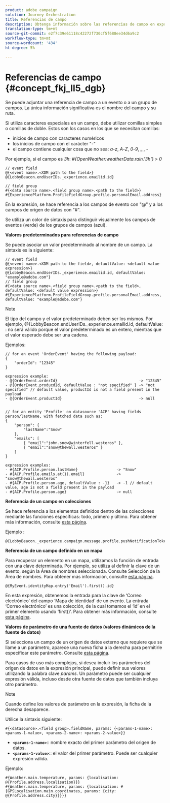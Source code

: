 ```yaml
---
product: adobe campaign
solution: Journey Orchestration
title: Referencias de campo
description: Obtenga información sobre las referencias de campo en expresiones avanzadas
translation-type: tm+mt
source-git-commit: e2f7c39e61118c42272f730cf5f688ee34d6a9c2
workflow-type: tm+mt
source-wordcount: '434'
ht-degree: 5%

---
```




# Referencias de campo {#concept_fkj_ll5_dgb}

Se puede adjuntar una referencia de campo a un evento o a un grupo de campos. La única información significativa es el nombre del campo y su ruta.

Si utiliza caracteres especiales en un campo, debe utilizar comillas simples o comillas de doble. Estos son los casos en los que se necesitan comillas:

* inicios de campo con caracteres numéricos
* los inicios de campo con el carácter &quot;-&quot;
* el campo contiene cualquier cosa que no sea: _a_-_z_, _A_-_Z_, _0_-_9_, _ , _-_

Por ejemplo, si el campo es _3h_: _#{OpenWeather.weatherData.rain.&#39;3h&#39;} > 0_

```
// event field
@{<event name>.<XDM path to the field>}
@{LobbyBeacon.endUserIDs._experience.emailid.id}

// field group
#{<data source name>.<field group name>.<path to the field>}
#{ExperiencePlatform.ProfileFieldGroup.profile.personalEmail.address}
```

En la expresión, se hace referencia a los campos de evento con &quot;@&quot; y a los campos de origen de datos con &quot;#&quot;.

Se utiliza un color de sintaxis para distinguir visualmente los campos de eventos (verde) de los grupos de campos (azul).

**Valores predeterminados para referencias de campo**

Se puede asociar un valor predeterminado al nombre de un campo. La sintaxis es la siguiente:

```
// event field
@{<event name>.<XDM path to the field>, defaultValue: <default value expression>}
@{LobbyBeacon.endUserIDs._experience.emailid.id, defaultValue: "example@adobe.com"}
// field group
#{<data source name>.<field group name>.<path to the field>, defaultValue: <default value expression>}
#{ExperiencePlatform.ProfileFieldGroup.profile.personalEmail.address, defaultValue: "example@adobe.com"}
```

>[!NOTE]
>
>El tipo del campo y el valor predeterminado deben ser los mismos. Por ejemplo, @{LobbyBeacon.endUserIDs._experience.emailid.id, defaultValue: :   no será válido porque el valor predeterminado es un entero, mientras que el valor esperado debe ser una cadena.

Ejemplos:

```
// for an event 'OrderEvent' having the following payload:
{
    "orderId": "12345"
}
 
expression example:
- @{OrderEvent.orderId}                                    -> "12345"
- @{OrderEvent.producdId, defaultValue : "not specified" } -> "not specified" // default value, productId is not a field present in the payload
- @{OrderEvent.productId}                                  -> null
 
 
// for an entity 'Profile' on datasource 'ACP' having fields person/lastName, with fetched data such as:
{
    "person": {
        "lastName":"Snow"
    },
    "emails": [
        { "email":"john.snow@winterfell.westeros" },
        { "email":"snow@thewall.westeros" }
    ]
}
 
expression examples:
- #{ACP.Profile.person.lastName}                 -> "Snow"
- #{ACP.Profile.emails.at(1).email}              -> "snow@thewall.westeros"
- #{ACP.Profile.person.age, defaultValue : -1}   -> -1 // default value, age is not a field present in the payload
- #{ACP.Profile.person.age}                      -> null
```

**Referencia de un campo en colecciones**

Se hace referencia a los elementos definidos dentro de las colecciones mediante las funciones específicas: todo, primero y último. Para obtener más información, consulte [esta página](../expression/collection-management-functions.md).

Ejemplo :

```
@{LobbyBeacon._experience.campaign.message.profile.pushNotificationTokens.all()
```

**Referencia de un campo definido en un mapa**

Para recuperar un elemento en un mapa, utilizamos la función de entrada con una clave determinada. Por ejemplo, se utiliza al definir la clave de un evento, según la Área de nombres seleccionada. Consulte Selección de la Área de nombres. Para obtener más información, consulte [esta página](../event/selecting-the-namespace.md).

```
@{MyEvent.identityMap.entry('Email').first().id}
```

En esta expresión, obtenemos la entrada para la clave de ‘Correo electrónico’ del campo ‘Mapa de identidad’ de un evento. La entrada ‘Correo electrónico’ es una colección, de la cual tomamos el ‘id’ en el primer elemento usando ‘first()’. Para obtener más información, consulte [esta página](../expression/collection-management-functions.md).

**Valores de parámetro de una fuente de datos (valores dinámicos de la fuente de datos)**

Si selecciona un campo de un origen de datos externo que requiere que se llame a un parámetro, aparece una nueva ficha a la derecha para permitirle especificar este parámetro. Consulte [esta página](../expression/expressionadvanced.md).

Para casos de uso más complejos, si desea incluir los parámetros del origen de datos en la expresión principal, puede definir sus valores utilizando la palabra clave _params_. Un parámetro puede ser cualquier expresión válida, incluso desde otra fuente de datos que también incluya otro parámetro.

>[!NOTE]
>
>Cuando define los valores de parámetro en la expresión, la ficha de la derecha desaparece.

Utilice la sintaxis siguiente:

```
#{<datasource>.<field group>.fieldName, params: {<params-1-name>: <params-1-value>, <params-2-name>: <params-2-value>}}
```

* **`<params-1-name>`**:: nombre exacto del primer parámetro del origen de datos.
* **`<params-1-value>`**:: el valor del primer parámetro. Puede ser cualquier expresión válida.

Ejemplo:

```
#{Weather.main.temperature, params: {localisation: @{Profile.address.localisation}}}
#{Weather.main.temperature, params: {localisation: #{GPSLocalisation.main.coordinates, params: {city: @{Profile.address.city}}}}}
```
